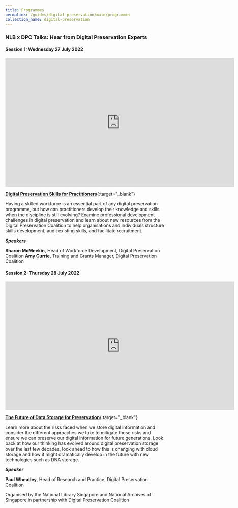```yaml
---
title: Programmes
permalink: /guides/digital-preservation/main/programmes
collection_name: digital-preservation
---
```



### **NLB x DPC Talks:  Hear from Digital Preservation Experts** 



#### **Session 1:  Wednesday 27 July 2022**

<div class="bp-youtube">
<iframe width="720" height="405" src="https://www.youtube.com/embed/t3t6UBG50zw" title="YouTube video player" frameborder="0" allow="accelerometer; autoplay; clipboard-write; encrypted-media; gyroscope; picture-in-picture" allowfullscreen></iframe>

[**Digital Preservation Skills for Practitioners**](https://youtu.be/t3t6UBG50zw){:target="_blank"}

Having a skilled workforce is an essential part of any digital preservation programme, but how can practitioners develop their knowledge and skills when the discipline is still evolving? Examine professional development challenges in digital preservation and learn about new resources from the Digital Preservation Coalition to help organisations and individuals structure skills development, audit existing skills, and facilitate recruitment.

***Speakers***

**Sharon McMeekin,** Head of Workforce Development, Digital Preservation Coalition
**Amy Currie,** Training and Grants Manager, Digital Preservation Coalition



#### **Session 2:  Thursday 28 July 2022**

<div class="bp-youtube">
<iframe width="720" height="405" src="https://www.youtube.com/embed/PID6Ibuy5J0" title="YouTube video player" frameborder="0" allow="accelerometer; autoplay; clipboard-write; encrypted-media; gyroscope; picture-in-picture" allowfullscreen></iframe>

[**The Future of Data Storage for Preservation**](https://youtu.be/PID6Ibuy5J0){:target="_blank"}

Learn more about the risks faced when we store digital information and consider the different approaches we take to mitigate those risks and ensure we can preserve our digital information for future generations. Look back at how our thinking has evolved around digital preservation storage over the last few decades, look ahead to how this is changing with cloud storage and how it might dramatically develop in the future with new technologies such as DNA storage.

***Speaker***

**Paul Wheatley,** Head of Research and Practice, Digital Preservation Coalition



Organised by the National Library Singapore and National Archives of Singapore in partnership with Digital Preservation Coalition

 

